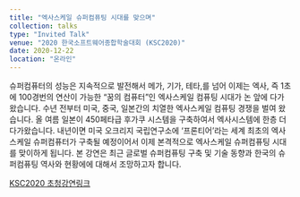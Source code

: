 ```yaml
---
title: "엑사스케일 슈퍼컴퓨팅 시대를 맞으며"
collection: talks
type: "Invited Talk"
venue: "2020 한국소프트웨어종합학술대회 (KSC2020)"
date: 2020-12-22
location: "온라인"
---
```


슈퍼컴퓨터의 성능은 지속적으로 발전해서 메가, 기가, 테타,를 넘어 이제는 엑사, 즉 1초에 100경번의 연산이 가능한 “꿈의 컴퓨터”인 엑사스케일 컴퓨팅 시대가 논 앞에 다가왔습니다. 수년 전부터 미국, 중국, 일본간의 치열한 엑사스케일 컴퓨팅 경쟁을 벌여 왔습니다. 올 여름 일본이 450페타급 후가쿠 시스템을 구축하여서 엑사시스템에 한층 더 다가왔습니다. 내년이면 미국 오크리지 국립연구소에 ‘프론티어’라는 세계 최초의 엑사스케일 슈퍼컴퓨터가 구축될 예정이어서 이제 본격적으로 엑사스케일 슈퍼컴퓨팅 시대를 맞이하게 됩니다. 본 강연은 최근 글로벌 슈퍼컴퓨팅 구축 및 기술 동향과 한국의 슈퍼컴퓨팅 역사와 현황에에 대해서 조망하고자 합니다.

[KSC2020 초청강연링크](http://kiise.or.kr/conference/KSC/2020/)
